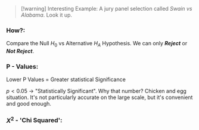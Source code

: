 > [!warning] Interesting Example:
> A jury panel selection called *Swain vs Alabama*. Look it up.

### How?:
Compare the Null $H_0$ vs Alternative $H_A$ Hypothesis. We can only ***Reject*** or ***Not Reject***. 

### P - Values:
Lower P Values = Greater statistical Significance

$p < 0.05$ -> "Statistically Significant". Why that number? Chicken and egg situation. It's not particularly accurate on the large scale, but it's convenient and good enough. 


### $X^2$ - 'Chi Squared': 

